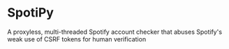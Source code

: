 # SpotiPy
A proxyless, multi-threaded Spotify account checker that abuses Spotify's weak use of CSRF tokens for human verification
